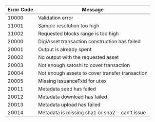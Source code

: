 | Error Code | Message                                         |
| ---------- | ----------------------------------------------- |
| 10000      | Validation error                                |
| 11001      | Sample resolution too high                      |
| 11002      | Requested blocks range is too high              |
| 20000      | DigiAsset transaction construction has failed   |
| 20001      | Output is already spent                         |
| 20002      | No output with the requested asset              |
| 20003      | Not enough satoshi to cover transaction         |
| 20004      | Not enough assets to cover transfer transaction |
| 20005      | Missing issuanceTxid for utxo                   |
| 20011      | Metadata seed has failed                        |
| 20012      | Metadata download has failed                    |
| 20013      | Metadata upload has failed                      |
| 20014      | Metadata is missing sha1 or sha2 - can't issue  |